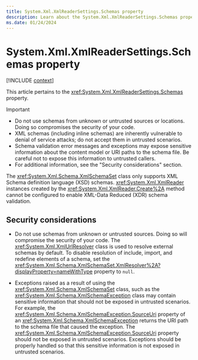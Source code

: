 ```yaml
---
title: System.Xml.XmlReaderSettings.Schemas property
description: Learn about the System.Xml.XmlReaderSettings.Schemas property.
ms.date: 01/24/2024
---
```

# System.Xml.XmlReaderSettings.Schemas property

[!INCLUDE [context](includes/context.md)]

This article pertains to the <xref:System.Xml.XmlReaderSettings.Schemas> property.

> [!IMPORTANT]
>
> - Do not use schemas from unknown or untrusted sources or locations. Doing so compromises the security of your code.
> - XML schemas (including inline schemas) are inherently vulnerable to denial of service attacks; do not accept them in untrusted scenarios.
> - Schema validation error messages and exceptions may expose sensitive information about the content model or URI paths to the schema file. Be careful not to expose this information to untrusted callers.
> - For additional information, see the "Security considerations" section.

The <xref:System.Xml.Schema.XmlSchemaSet> class only supports XML Schema definition language (XSD) schemas. <xref:System.Xml.XmlReader> instances created by the <xref:System.Xml.XmlReader.Create%2A> method cannot be configured to enable XML-Data Reduced (XDR) schema validation.

## Security considerations

- Do not use schemas from unknown or untrusted sources. Doing so will compromise the security of your code. The <xref:System.Xml.XmlUrlResolver> class is used to resolve external schemas by default. To disable resolution of include, import, and redefine elements of a schema, set the <xref:System.Xml.Schema.XmlSchemaSet.XmlResolver%2A?displayProperty=nameWithType> property to `null`.

- Exceptions raised as a result of using the <xref:System.Xml.Schema.XmlSchemaSet> class, such as the <xref:System.Xml.Schema.XmlSchemaException> class may contain sensitive information that should not be exposed in untrusted scenarios. For example, the <xref:System.Xml.Schema.XmlSchemaException.SourceUri> property of an <xref:System.Xml.Schema.XmlSchemaException> returns the URI path to the schema file that caused the exception. The <xref:System.Xml.Schema.XmlSchemaException.SourceUri> property should not be exposed in untrusted scenarios. Exceptions should be properly handled so that this sensitive information is not exposed in untrusted scenarios.

